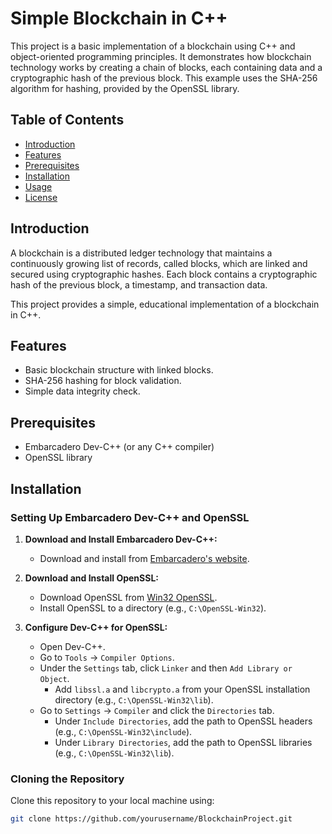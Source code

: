 # Simple Blockchain in C++

This project is a basic implementation of a blockchain using C++ and object-oriented programming principles. It demonstrates how blockchain technology works by creating a chain of blocks, each containing data and a cryptographic hash of the previous block. This example uses the SHA-256 algorithm for hashing, provided by the OpenSSL library.

## Table of Contents
- [Introduction](#introduction)
- [Features](#features)
- [Prerequisites](#prerequisites)
- [Installation](#installation)
- [Usage](#usage)
- [License](#license)

## Introduction

A blockchain is a distributed ledger technology that maintains a continuously growing list of records, called blocks, which are linked and secured using cryptographic hashes. Each block contains a cryptographic hash of the previous block, a timestamp, and transaction data.

This project provides a simple, educational implementation of a blockchain in C++.

## Features

- Basic blockchain structure with linked blocks.
- SHA-256 hashing for block validation.
- Simple data integrity check.

## Prerequisites

- Embarcadero Dev-C++ (or any C++ compiler)
- OpenSSL library

## Installation

### Setting Up Embarcadero Dev-C++ and OpenSSL

1. **Download and Install Embarcadero Dev-C++:**
   - Download and install from [Embarcadero's website](https://www.embarcadero.com/products/dev-cpp).

2. **Download and Install OpenSSL:**
   - Download OpenSSL from [Win32 OpenSSL](https://slproweb.com/products/Win32OpenSSL.html).
   - Install OpenSSL to a directory (e.g., `C:\OpenSSL-Win32`).

3. **Configure Dev-C++ for OpenSSL:**
   - Open Dev-C++.
   - Go to `Tools` -> `Compiler Options`.
   - Under the `Settings` tab, click `Linker` and then `Add Library or Object`.
     - Add `libssl.a` and `libcrypto.a` from your OpenSSL installation directory (e.g., `C:\OpenSSL-Win32\lib`).
   - Go to `Settings` -> `Compiler` and click the `Directories` tab.
     - Under `Include Directories`, add the path to OpenSSL headers (e.g., `C:\OpenSSL-Win32\include`).
     - Under `Library Directories`, add the path to OpenSSL libraries (e.g., `C:\OpenSSL-Win32\lib`).

### Cloning the Repository

Clone this repository to your local machine using:
```sh
git clone https://github.com/yourusername/BlockchainProject.git
